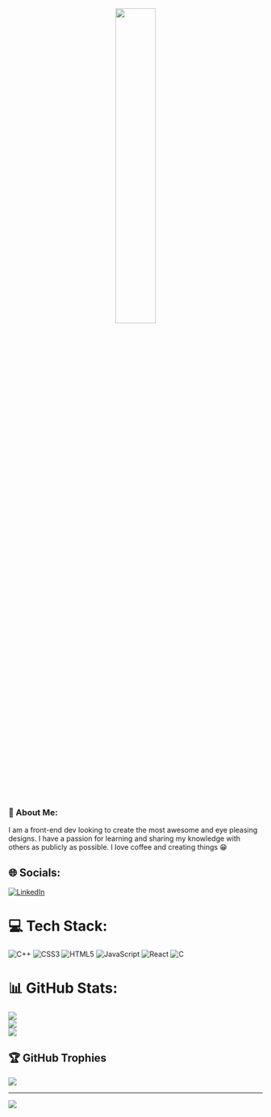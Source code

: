 <div id="header" align="center">
  <img src="https://media.giphy.com/media/N4h9A9o5TcWmjdQZVJ/giphy.gif" width="40%" />
</div>


### 💫 About Me:
I am a front-end dev looking to create the most awesome and eye pleasing designs. I have a passion for learning and sharing my knowledge with others as publicly as possible. I love coffee and  creating things 😁


## 🌐 Socials:
[![LinkedIn](https://img.shields.io/badge/LinkedIn-%230077B5.svg?logo=linkedin&logoColor=white)](https://www.linkedin.com/in/siddharth-mehta-2a9a30213) 

# 💻 Tech Stack:
![C++](https://img.shields.io/badge/c++-%2300599C.svg?style=for-the-badge&logo=c%2B%2B&logoColor=white) ![CSS3](https://img.shields.io/badge/css3-%231572B6.svg?style=for-the-badge&logo=css3&logoColor=white) ![HTML5](https://img.shields.io/badge/html5-%23E34F26.svg?style=for-the-badge&logo=html5&logoColor=white) ![JavaScript](https://img.shields.io/badge/javascript-%23323330.svg?style=for-the-badge&logo=javascript&logoColor=%23F7DF1E) ![React](https://img.shields.io/badge/react-%2320232a.svg?style=for-the-badge&logo=react&logoColor=%2361DAFB) ![C](https://img.shields.io/badge/c-%2300599C.svg?style=for-the-badge&logo=c&logoColor=white)
# 📊 GitHub Stats:
![](https://github-readme-stats.vercel.app/api?username=si88har1h&theme=dark&hide_border=false&include_all_commits=true&count_private=true)<br/>
![](https://github-readme-streak-stats.herokuapp.com/?user=si88har1h&theme=dark&hide_border=false)<br/>
![](https://github-readme-stats.vercel.app/api/top-langs/?username=si88har1h&theme=dark&hide_border=false&include_all_commits=true&count_private=true&layout=compact)

## 🏆 GitHub Trophies
![](https://github-profile-trophy.vercel.app/?username=si88har1h&theme=dark_dimmed&no-frame=false&no-bg=true&margin-w=4)

---
[![](https://visitcount.itsvg.in/api?id=si88har1h&icon=2&color=12)](https://visitcount.itsvg.in)
